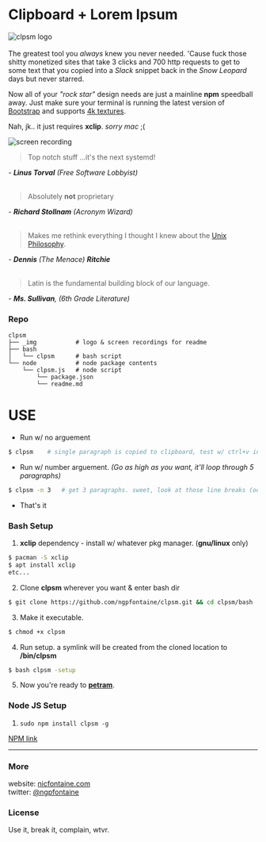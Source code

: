 # Clipboard + Lorem Ipsum

![clpsm logo](../master/_img/logo-300.png)   
<br>
The greatest tool you _always_ knew you never needed. 'Cause fuck those shitty monetized sites that take 3 clicks and 700 http requests to get to some text that you copied into a _Slack_ snippet back in the _Snow Leopard_ days but never starred.   

Now all of your _"rock star"_ design needs are just a mainline **npm** speedball away. Just make sure your terminal is running the latest version of [Bootstrap](https://giphy.com/gifs/tqKjGPAgbNVPq/html5) and supports [4k textures](http://media.kotaku.foxtrot.future.net.uk/wp-content/uploads/sites/52/2016/11/ac2.jpg).   
    
Nah, jk.. it just requires **xclip**. _sorry mac_ ;(
   
![screen recording](../master/_img/clpsm-rec.gif)
<br>

> Top notch stuff ...it's the next systemd!    

_- **Linus Torval** (Free Software Lobbyist)_   
<br>      

> Absolutely **not** proprietary    

_- **Richard Stollnam** (Acronym Wizard)_   
<br>      
   

> Makes me rethink everything I thought I knew about the [Unix Philosophy](http://www.cinema52.com/2013/wp-content/uploads/2013/05/MalcolmExperiment2.png).    

_- **Dennis** (The Menace) **Ritchie**_   
<br>      
   

> Latin is the fundamental building block of our language.     

_- **Ms. Sullivan**, (6th Grade Literature)_
<br>   

### Repo

```
clpsm
├── _img           # logo & screen recordings for readme
├── bash           
│   └── clpsm      # bash script
└── node           # node package contents
    └── clpsm.js   # node script
		└── package.json
		└── readme.md  
```
   
# USE     

- Run w/ no arguement
```bash
$ clpsm    # single paragraph is copied to clipboard, test w/ ctrl+v into text editor. nice.
```

- Run w/ number arguement. _(Go as high as you want, it'll loop through 5 paragraphs)_
```bash
$ clpsm -n 3   # get 3 paragraphs. sweet, look at those line breaks (oof).
```   

- That's it   

### Bash Setup   

1. **xclip** dependency - install w/ whatever pkg manager. (**gnu/linux** only)   
```bash
$ pacman -S xclip
$ apt install xclip
etc...
```

2. Clone **clpsm** wherever you want & enter bash dir
```bash
$ git clone https://github.com/ngpfontaine/clpsm.git && cd clpsm/bash
```

3. Make it executable.
```bash
$ chmod +x clpsm
```

4. Run setup. a symlink will be created from the cloned location to **/bin/clpsm**
```bash
$ bash clpsm -setup
```

5. Now you're ready to [**petram**](https://giphy.com/gifs/3o7ZeHcgOVi36JZtzG/html5).   

### Node JS Setup

1. `sudo npm install clpsm -g`   

[NPM link](https://www.npmjs.com/package/clpsm)


---

### More
website: [nicfontaine.com](https://nicfontaine.com)  
twitter: [@ngpfontaine](https://twitter.com/ngpfontaine)

### License
Use it, break it, complain, wtvr.
